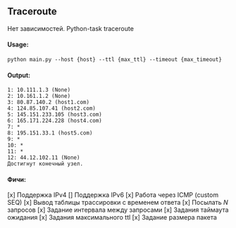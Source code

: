 ## Traceroute
Нет зависимостей.
Python-task traceroute

#### Usage:
```
python main.py --host {host} --ttl {max_ttl} --timeout {max_timeout}
```

#### Output:
```
1: 10.111.1.3 (None)
2: 10.161.1.2 (None)
3: 80.87.140.2 (host1.com)
4: 124.85.107.41 (host2.com)
5: 145.151.233.105 (host3.com)
6: 165.171.224.228 (host4.com)
7: *
8: 195.151.33.1 (host5.com)
9: *
10: *
11: *
12: 44.12.102.11 (None)
Достигнут конечный узел.
```

#### Фичи:
[x] Поддержка IPv4
[] Поддержка IPv6
[x] Работа через ICMP (custom SEQ)
[x] Вывод таблицы трассировки с временем ответа
[x] Посылать $N$ запросов
[x] Задание интервала между запросами
[x] Задания таймаута ожидания
[x] Задания максимального ttl
[x] Задание размера пакета
